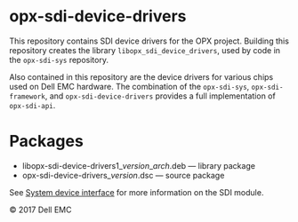 # opx-sdi-device-drivers
This repository contains SDI device drivers for the OPX project. Building this repository creates the library `libopx_sdi_device_drivers`, used by code in the `opx-sdi-sys` repository.  
  
Also contained in this repository are the device drivers for various chips used on Dell EMC hardware. The combination of the `opx-sdi-sys`, `opx-sdi-framework`, and `opx-sdi-device-drivers` provides a full implementation of `opx-sdi-api`.  
  
# Packages
- libopx-sdi-device-drivers1\_*version*\_*arch*.deb — library package  
- opx-sdi-device-drivers\_*version*.dsc — source package  
  
See [System device interface](https://github.com/open-switch/opx-docs/wiki/System-device-interface) for more information on the SDI module.  
  
© 2017 Dell EMC

